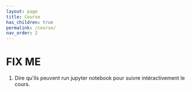 ```yaml
---
layout: page
title: Course
has_children: true
permalink: /course/
nav_order: 2
---
```


<link rel="icon" href="/img/logo.png">
 

# **FIX ME**

1. Dire qu'ils peuvent run jupyter notebook pour suivre intéractivement le cours.
 
